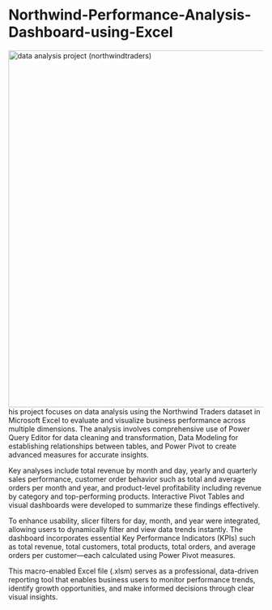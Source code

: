 # Northwind-Performance-Analysis-Dashboard-using-Excel
<img width="1531" height="703" alt="data analysis project (northwindtraders)" src="https://github.com/user-attachments/assets/84981f1c-c2fa-4e45-871a-f01111c9c651" />
his project focuses on data analysis using the Northwind Traders dataset in Microsoft Excel to evaluate and visualize business performance across multiple dimensions. The analysis involves comprehensive use of Power Query Editor for data cleaning and transformation, Data Modeling for establishing relationships between tables, and Power Pivot to create advanced measures for accurate insights.

Key analyses include total revenue by month and day, yearly and quarterly sales performance, customer order behavior such as total and average orders per month and year, and product-level profitability including revenue by category and top-performing products. Interactive Pivot Tables and visual dashboards were developed to summarize these findings effectively.

To enhance usability, slicer filters for day, month, and year were integrated, allowing users to dynamically filter and view data trends instantly. The dashboard incorporates essential Key Performance Indicators (KPIs) such as total revenue, total customers, total products, total orders, and average orders per customer—each calculated using Power Pivot measures.

This macro-enabled Excel file (.xlsm) serves as a professional, data-driven reporting tool that enables business users to monitor performance trends, identify growth opportunities, and make informed decisions through clear visual insights.
